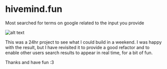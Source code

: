 # hivemind.fun
Most searched for terms on google related to the input you provide

![alt text](https://gifyu.com/images/hivemind-fun1.gif)

This was a 24hr project to see what I could build in a weekend. 
I was happy with the result, but I have revisited it to provide a good refactor and to enable other users search results to appear in real time, for a bit of fun.


Thanks and have fun :3

